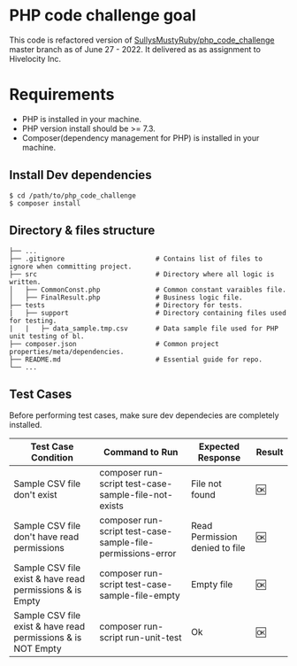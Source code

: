 # PHP code challenge goal
This code is refactored version of [SullysMustyRuby/php_code_challenge](https://github.com/SullysMustyRuby/php_code_challenge) master branch as of June 27 - 2022. It delivered as as assignment to Hivelocity Inc.

# Requirements
- PHP is installed in your machine.
- PHP version install should be >= 7.3.
- Composer(dependency management for PHP) is installed in your machine.

## Install Dev dependencies
```
$ cd /path/to/php_code_challenge
$ composer install
```

## Directory & files structure
```
├── ...
├── .gitignore                       # Contains list of files to ignore when committing project.
├── src                              # Directory where all logic is written.
│   ├── CommonConst.php              # Common constant varaibles file.
│   ├── FinalResult.php              # Business logic file.
├── tests                            # Directory for tests.
|   ├── support                      # Directory containing files used for testing.
|   |   ├─ data_sample.tmp.csv       # Data sample file used for PHP unit testing of bl.
├── composer.json                    # Common project properties/meta/dependencies. 
├── README.md                        # Essential guide for repo.
└── ...
```

## Test Cases 
Before performing test cases, make sure dev dependecies are completely installed.

| Test Case Condition | Command to Run | Expected Response | Result |
| --- | --- |--- | --- |
| Sample CSV file don't exist | composer run-script test-case-sample-file-not-exists | File not found | :ok: |
| Sample CSV file don't have read permissions | composer run-script test-case-sample-file-permissions-error | Read Permission denied to file | :ok: |
| Sample CSV file exist & have read permissions & is Empty | composer run-script test-case-sample-file-empty | Empty file | :ok: |
| Sample CSV file exist & have read permissions & is NOT Empty | composer run-script run-unit-test | Ok | :ok: |